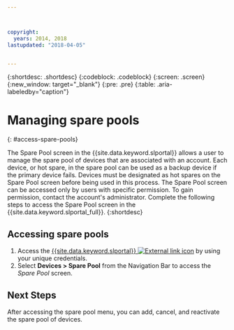 ```yaml
---



copyright:
  years: 2014, 2018
lastupdated: "2018-04-05"


---
```


{:shortdesc: .shortdesc}
{:codeblock: .codeblock}
{:screen: .screen}
{:new_window: target="_blank"}
{:pre: .pre}
{:table: .aria-labeledby="caption"}


# Managing spare pools 
{: #access-spare-pools}

The Spare Pool screen in the {{site.data.keyword.slportal}} allows a user to manage the spare pool of devices that are associated with an account. Each device, or hot spare, in the spare pool can be used as a backup device if the primary device fails. Devices must be designated as hot spares on the Spare Pool screen before being used in this process. The Spare Pool screen can be accessed only by users with specific permission. To gain permission, contact the account's administrator. Complete the following steps to access the Spare Pool screen in the {{site.data.keyword.slportal_full}}.
{:shortdesc}

## Accessing spare pools

1. Access the [{{site.data.keyword.slportal}} ![External link icon](../icons/launch-glyph.svg "External link icon")](https://control.softlayer.com/) by using your unique credentials.
2. Select **Devices > Spare Pool** from the Navigation Bar to access the *Spare Pool* screen.


## Next Steps
After accessing the spare pool menu, you can add, cancel, and reactivate the spare pool of devices. 
